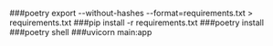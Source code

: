 ###poetry export --without-hashes --format=requirements.txt > requirements.txt
###pip install -r requirements.txt
###poetry install
###poetry shell
###uvicorn main:app
